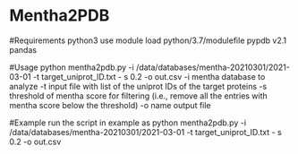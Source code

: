 # Mentha2PDB

#Requirements
python3 use module load python/3.7/modulefile
pypdb v2.1
pandas

#Usage
python mentha2pdb.py -i /data/databases/mentha-20210301/2021-03-01 -t target_uniprot_ID.txt - s 0.2 -o out.csv
-i mentha database to analyze
-t input file with list of the uniprot IDs of the target proteins
-s threshold of mentha score for filtering (i.e., remove all the entries with mentha score below the threshold)
-o name output file

#Example
run the script in example as
python mentha2pdb.py -i /data/databases/mentha-20210301/2021-03-01 -t target_uniprot_ID.txt - s 0.2 -o out.csv
